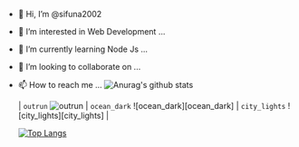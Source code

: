 - 👋 Hi, I’m @sifuna2002
- 👀 I’m interested in Web Development ...
- 🌱 I’m currently learning Node Js ...
- 💞️ I’m looking to collaborate on ...
- 📫 How to reach me ...
  ![Anurag's github stats](https://github-readme-stats.vercel.app/api?username=sifuna2002)

  | `outrun` ![outrun][outrun] | `ocean_dark` ![ocean_dark][ocean_dark] | `city_lights` ![city_lights][city_lights] |

  [![Top Langs](https://github-readme-stats.vercel.app/api/top-langs/?username=sifuna2002)](https://github.com/anuraghazra/github-readme-stats)

  [outrun]: https://github-readme-stats.vercel.app/api?username=anuraghazra&show_icons=true&hide=contribs,prs&cache_seconds=86400&theme=outrun


<!---
sifuna2002/sifuna2002 is a ✨ special ✨ repository because its `README.md` (this file) appears on your GitHub profile.
You can click the Preview link to take a look at your changes.
--->
